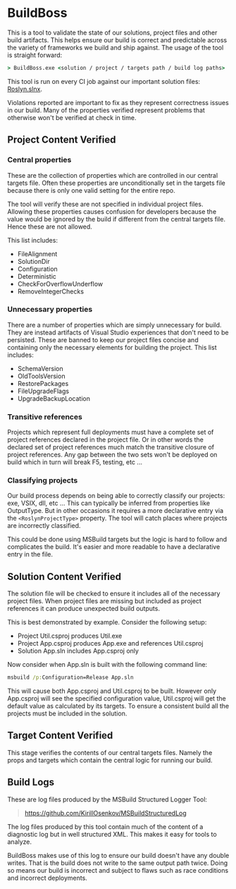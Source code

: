 # BuildBoss

This is a tool to validate the state of our solutions, project files and other build artifacts.  This helps ensure our build is correct and predictable across the variety of frameworks we build and ship against.  The usage of the tool is straight forward:

``` cmd
> BuildBoss.exe <solution / project / targets path / build log paths>
```

This tool is run on every CI job against our important solution files: [Roslyn.slnx](https://github.com/dotnet/roslyn/blob/main/Roslyn.slnx).

Violations reported are important to fix as they represent correctness issues in our build.  Many of the properties verified represent problems that otherwise won't be verified at check in time.

## Project Content Verified 

### Central properties

These are the collection of properties which are controlled in our central targets file.  Often these properties are unconditionally set in the targets file because there is only one valid setting for the entire repo.  

The tool will verify these are not specified in individual project files.  Allowing these properties causes confusion for developers because the value would be ignored by the build if different from the central targets file.  Hence these are not allowed.  

This list includes:

- FileAlignment
- SolutionDir
- Configuration
- Deterministic
- CheckForOverflowUnderflow
- RemoveIntegerChecks

### Unnecessary properties

There are a number of properties which are simply unnecessary for build.  They are instead artifacts of Visual Studio experiences that don't need to be persisted.  These are banned to keep our project files concise and containing only the necessary elements for building the project.  This list includes:

- SchemaVersion
- OldToolsVersion
- RestorePackages
- FileUpgradeFlags
- UpgradeBackupLocation

### Transitive references

Projects which represent full deployments must have a complete set of project references declared in the project file. Or in other words the declared set of project references much match the transitive closure of project references. Any gap between the two sets won't be deployed on build which in turn will break F5, testing, etc ...

### Classifying projects

Our build process depends on being able to correctly classify our projects: exe, VSIX, dll, etc ...  This can typically be inferred from properties like OutputType.  But in other occasions it requires a more declarative entry via the `<RoslynProjectType>` property.  The tool will catch places where projects are incorrectly classified.

This could be done using MSBuild targets but the logic is hard to follow and complicates the build.  It's easier and more readable to have a declarative entry in the file.

## Solution Content Verified

The solution file will be checked to ensure it includes all of the necessary project files.  When project files are missing but included as project references it can produce unexpected build outputs.  

This is best demonstrated by example.  Consider the following setup:

- Project Util.csproj produces Util.exe
- Project App.csproj produces App.exe and references Util.csproj
- Solution App.sln includes App.csproj only

Now consider when App.sln is built with the following command line:

``` cmd
msbuild /p:Configuration=Release App.sln
```

This will cause both App.csproj and Util.csproj to be built.  However only App.csproj will see the specified configuration value, Util.csproj will get the default value as calculated by its targets.  To ensure a consistent build all the projects must be included in the solution.

## Target Content Verified

This stage verifies the contents of our central targets files.  Namely the props and targets which contain the central logic for running our build.

## Build Logs

These are log files produced by the MSBuild Structured Logger Tool:

> https://github.com/KirillOsenkov/MSBuildStructuredLog

The log files produced by this tool contain much of the content of a diagnostic log but in well structured XML.  This makes it easy for tools to analyze.

BuildBoss makes use of this log to ensure our build doesn't have any double writes.  That is the build does not write to the same output path twice.  Doing so means our build is incorrect and subject to flaws such as race conditions and incorrect deployments.
